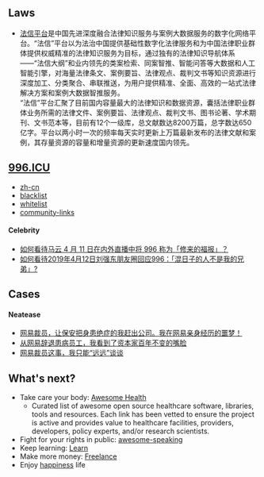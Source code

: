 
## Laws
- [法信平台](http://www.faxin.cn/keyword/index.aspx)是中国先进深度融合法律知识服务与案例大数据服务的数字化网络平台。“法信”平台以为法治中国提供基础性数字化法律服务和为中国法律职业群体提供权威精准的法律知识服务为目标，通过独有的法律知识导航体系——“法信大纲”和业内领先的类案检索、同案智推、智能问答等大数据和人工智能引擎，对海量法律条文、案例要旨、法律观点、裁判文书等知识资源进行深度加工、分类聚合、串联推送，为用户提供精准、全面、高效的一站式法律解决方案和案例大数据智推服务。  
  “法信”平台汇聚了目前国内容量最大的法律知识和数据资源，囊括法律职业群体业务所需的法律文件、案例要旨、法律观点、裁判文书、图书论著、学术期刊、文书范本等，目前有12个一级库，总文献数达8200万篇，总字数达650亿字。平台以两小时一次的频率每天实时更新上万篇最新发布的法律文献和案例，其存量资源的容量和增量资源的更新速度国内领先。



## [996.ICU](https://github.com/996icu/996.ICU)
- [zh-cn](https://github.com/996icu/996.ICU/blob/master/README_CN.md)
- [blacklist](https://github.com/996icu/996.ICU/tree/master/blacklist)
- [whitelist](https://github.com/996icu/996.ICU/tree/master/whitelist)
- [community-links](https://github.com/996icu/996.ICU#community-powers)
#### Celebrity
- [如何看待马云 4 月 11 日在内外直播中将 996 称为「修来的福报」？](https://www.zhihu.com/question/319774219/answer/649392437)
- [如何看待2019年4月12日刘强东朋友圈回应996：「混日子的人不是我的兄弟」?](https://www.zhihu.com/question/319856949)



## Cases
#### Neatease
- [网易裁员，让保安把身患绝症的我赶出公司。我在网易亲身经历的噩梦！](https://mp.weixin.qq.com/s/FW7uR5t6UMMxgkCcAvk-MA)
- [从网易辞退患病员工，我看到了资本家百年不变的嘴脸](https://mp.weixin.qq.com/s/752vKTiyMwpCXwM_sapEvg)
- [网易裁员这事，我只能“远远”谈谈](https://mp.weixin.qq.com/s/gSVpeNBYp87EIVw5FDjBrQ)



## What's next?
- Take care your body: [Awesome Health](https://github.com/kakoni/awesome-healthcare)
  - Curated list of awesome open source healthcare software, libraries, tools and resources. Each link has been vetted to ensure the project is active and provides value to healthcare facilities, providers, developers, policy experts, and/or research scientists.
- Fight for your rights in public: [awesome-speaking](https://github.com/matteofigus/awesome-speaking)
- Keep learning: [Learn](programming-and-development#Learn)
- Make more money: [Freelance](programming-and-devlopment#Freelance)
- Enjoy [happiness](https://en.wikipedia.org/wiki/Happiness) life

